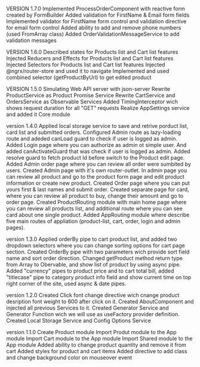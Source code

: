 VERSION 1.7.0
Implemented ProcessOrderComponent with reactive form created by FormBuilder
Added validation for FirstName & Email form fields
Implemented validator for FirstName form control and validation directive for email form control
Added ability to add and remove phone numbers (used FromArray class)
Added OrderValidationMessageService to add validation messages


VERSION 1.6.0
Described states for Products list and Cart list features
Injected Reducers and Effects for Products list and Cart list features
Injected Selectors for Products list and Cart list features
Injected @ngrx/router-store and used it to navigate 
Implemented and used combined selector (getProductByUrl) to get edited product

VERSION 1.5.0
Simulating Web API server with json-server
Rewrite ProductService as Product Promise Service
Rewrite CartService and OrdersService as Observable Services
Added TimingInterceptor wich shows request duration for all "GET" requests
Realize AppSettings service and added it Core module


version 1.4.0
Applied local storage service to save and retrive porduct list, card list and submitted orders.
Configured Admin route as lazy-loading route and adeded canLoad guard to check if user is logged as admin.
Added Login page where you can authorize as admin ot simple user. And added canActivateGuard that was check if user is logged as admin.
Added resolve guard to fetch product Id before switch to the Product edit page.
Added Admin order page where you can review all order were sumbited by users.
Created Admin page with it's own router-outlet. In admin page you can review all product and go to the product form page and edit product information or create new product. 
Created Order page where you can put yours first & last names and submit order.
Created separate page for card, where you can review all product to buy, change their amount and go to order page. 
Created ProductRouting module with main home page where you can review all products list, and additional route where you can see card about one single product.
Added AppRouting module where describe five main routes of appliation (product-list, cart, order, login and admin pages).

version 1.3.0
Applied orderBy pipe to cart product list, and added two dropdown selectors where you can change sorting options for cart page section.
Created OrderBy pipe with two parameters wich provide sort field name and sort order direction.
Changed getProduct method return type from Array to Obervable, and show list of product by using async pipe.
Added "currency" pipes to product price and to cart total bill, added "titlecase" pipe to category product info field and show current time on top right corner of the site, used async & date pipes.

version 1.2.0
Created Click font change directive wich cnange product desription font weight to 600 after click on it.
Created AboutComponent and injected all previous Services to it.
Created Generator Service and Generator Function wich we will use as useFactory provider definition.
Created Local Storage Service and Config Options Service

version 1.1.0
Create Product module
Import Produt module to the App module
Import Cart module to the App module
Import Shared module to the App module
Added ability to change product quantity and remove it from cart
Added styles for product and cart items
Added directive to add class and change background color on mouseover event
